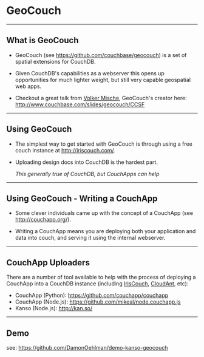 # GeoCouch

---

## What is GeoCouch

- GeoCouch (see <https://github.com/couchbase/geocouch>) is a set of spatial extensions for CouchDB.

- Given CouchDB's capabilities as a webserver this opens up opportunities for much lighter weight, but still very capable geospatial web apps.

- Checkout a great talk from [Volker Mische](http://twitter.com/vmx), GeoCouch's creator here: <http://www.couchbase.com/slides/geocouch/CCSF>

---

## Using GeoCouch

- The simplest way to get started with GeoCouch is through using a free couch instance at <http://iriscouch.com/>.

- Uploading design docs into CouchDB is the hardest part.

    _This generally true of CouchDB, but CouchApps can help_
    
---

## Using GeoCouch - Writing a CouchApp

- Some clever individuals came up with the concept of a CouchApp (see <http://couchapp.org/>).

- Writing a CouchApp means you are deploying both your application and data into couch, and serving it using the internal webserver.

---

## CouchApp Uploaders

There are a number of tool available to help with the process of deploying a CouchApp into a CouchDB instance (including [IrisCouch](http://iriscouch.com/), [CloudAnt](http://cloudant.com), etc):

- CouchApp (Python): <https://github.com/couchapp/couchapp>
- CouchApp (Node.js): <https://github.com/mikeal/node.couchapp.js>
- Kanso (Node.js): <http://kan.so/>

---

## Demo

see: https://github.com/DamonOehlman/demo-kanso-geocouch